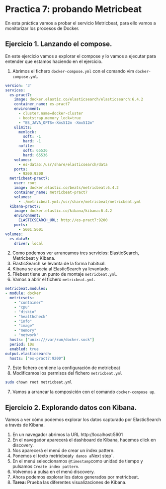 # Practica 7: probando Metricbeat

En esta práctica vamos a probar el servicio Metricbeat, para ello vamos a monitorizar los procesos de Docker.

## Ejercicio 1. Lanzando el compose.

En este ejercicio vamos a explorar el compose y lo vamos a ejecutar para entender que estamos haciendo en el ejercicio.

1. Abrimos el fichero `docker-compose.yml` con el comando vim `docker-compose.yml`.

```yaml
version: '3'
services:
  es-pract7:
    image: docker.elastic.co/elasticsearch/elasticsearch:6.4.2
    container_name: es-pract7
    environment:
      - cluster.name=docker-cluster
      - bootstrap.memory_lock=true
      - "ES_JAVA_OPTS=-Xms512m -Xmx512m"
    ulimits:
      memlock:
        soft: -1
        hard: -1
      nofile:
        soft: 65536
        hard: 65536
    volumes:
      - es-data5:/usr/share/elasticsearch/data
    ports:
      - 9200:9200
  metricbeat-pract7:
    user: root
    image: docker.elastic.co/beats/metricbeat:6.4.2
    container_name: metricbeat-pract7
    volumes:
      - ./metricbeat.yml:/usr/share/metricbeat/metricbeat.yml
  kibana-pract7:
    image: docker.elastic.co/kibana/kibana:6.4.2
    environment:
      ELASTICSEARCH_URL: http://es-pract7:9200
    ports:
      - 5601:5601
volumes:
  es-data5:
    driver: local
```

2. Como podemos ver arrancamos tres servicios: ElasticSearch, Metricbeat y Kibana.
3. ElasticSearch se levanta de la forma habitual.
4. Kibana se asocia al ElasticSearch ya levantado.
5. Filebeat tiene un punto de montaje `metricbeat.yml`.
6. Vamos a abrir el fichero `metricbeat.yml`.

```yaml
metricbeat.modules:
- module: docker
  metricsets:
    - "container"
    - "cpu"
    - "diskio"
    - "healthcheck"
    - "info"
    - "image"
    - "memory"
    - "network"
  hosts: ["unix:///var/run/docker.sock"]
  period: 10s
  enabled: true
output.elasticsearch:
  hosts: ["es-pract7:9200"]
```

7. Este fichero contiene la configuración de metricbeat
8. Modificamos los permisos del fichero `metricbeat.yml` 

```bash
sudo chown root metricbeat.yml
```

7. Vamos a arrancar la composición con el comando `docker-compose up`.

## Ejercicio 2. Explorando datos con Kibana.

Vamos a ver cómo podemos explorar los datos capturado por ElasticSearch a través de Kibana.

1. En un navegador abrimos la URL http://localhost:5601
2. En el navegador aparecerá el dashboard de Kibana, hacemos click en discovery.
3. Nos aparecerá el menú de crear un índex pattern.
4. Ponemos el texto metricbeat` y damos a `Next step`.
5. En el menú seleccionamos `@timestamp`como unidad de tiempo y pulsamos `Create index pattern`.
6. Volvemos a pulsa en el menú discovery.
7. Ahora podemos explorar los datos generados por metricbeat.
8. **Tarea:** Prueba las diferentes visualizaciones de Kibana.